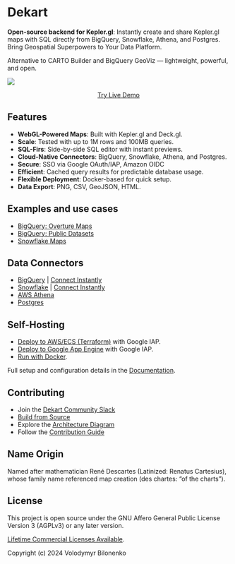 # Dekart

**Open-source backend for Kepler.gl**: Instantly create and share Kepler.gl maps with SQL directly from BigQuery, Snowflake, Athena, and Postgres. Bring Geospatial Superpowers to Your Data Platform.

Alternative to CARTO Builder and BigQuery GeoViz — lightweight, powerful, and open.

<a href="https://cloud.dekart.xyz/reports/410b857a-aad1-4f05-8ddd-551d0f0fe650/source"><img src="https://dekart.xyz/berlin-roads_hufc8b27bf447ed9fea8a337916e339bb3_1495519_2048x0_resize_box_3.png"></a>
<p align="center"><a href="https://cloud.dekart.xyz/">Try Live Demo</a></p>

## Features

- **WebGL-Powered Maps**: Built with Kepler.gl and Deck.gl.
- **Scale**: Tested with up to 1M rows and 100MB queries.
- **SQL-Firs**: Side-by-side SQL editor with instant previews.
- **Cloud-Native Connectors**: BigQuery, Snowflake, Athena, and Postgres.
- **Secure**: SSO via Google OAuth/IAP, Amazon OIDC
- **Efficient**: Cached query results for predictable database usage.
- **Flexible Deployment**: Docker-based for quick setup.
- **Data Export**: PNG, CSV, GeoJSON, HTML.

## Examples and use cases 

- [BigQuery: Overture Maps](https://dekart.xyz/docs/about/overture-maps-examples/)
- [BigQuery: Public Datasets](https://dekart.xyz/docs/about/kepler-gl-map-examples/)
- [Snowflake Maps](https://dekart.xyz/docs/about/snowflake-kepler-gl-examples/)

## Data Connectors 

* [BigQuery](https://dekart.xyz/docs/configuration/environment-variables/#bigquery) | [Connect Instantly](https://cloud.dekart.xyz/)
* [Snowflake](https://dekart.xyz/docs/configuration/environment-variables/#snowflake) | [Connect Instantly](https://cloud.dekart.xyz/)
* [AWS Athena](https://dekart.xyz/docs/configuration/environment-variables/#aws-athena)
* [Postgres](https://dekart.xyz/docs/configuration/environment-variables/#postgres-as-a-data-source)

## Self-Hosting

- [Deploy to AWS/ECS (Terraform)](https://dekart.xyz/docs/self-hosting/aws-ecs-terraform/?ref=github) with Google IAP.
- [Deploy to Google App Engine](https://dekart.xyz/docs/self-hosting/app-engine/?ref=github) with Google IAP.
- [Run with Docker](https://dekart.xyz/docs/self-hosting/docker/?ref=github).

Full setup and configuration details in the [Documentation](https://dekart.xyz/docs/configuration/environment-variables/?ref=github).

## Contributing

- Join the [Dekart Community Slack](https://slack.dekart.xyz)
- [Build from Source](https://dekart.xyz/docs/contributing/build-from-source/?ref=github)
- Explore the [Architecture Diagram](https://dekart.xyz/docs/contributing/architecture-overview/?ref=github)
- Follow the [Contribution Guide](./CONTRIBUTING.md)


## Name Origin

Named after mathematician René Descartes (Latinized: Renatus Cartesius), whose family name referenced map creation (des chartes: “of the charts”).

## License

This project is open source under the GNU Affero General Public License Version 3 (AGPLv3) or any later version.

[Lifetime Commercial Licenses Available](https://dekart.xyz/self-hosted/).

Copyright (c) 2024 Volodymyr Bilonenko


